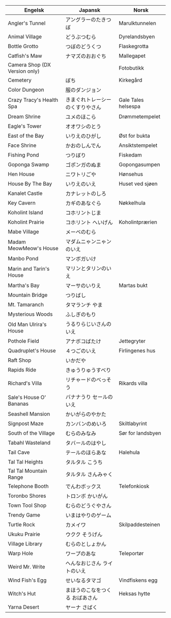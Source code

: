 | Engelsk                       | Japansk                          | Norsk               |
|-------------------------------|----------------------------------|---------------------|
| Angler's Tunnel               | アングラーのたきつぼ             | Marulktunnelen      |
| Animal Village                | どうぶつむら                     | Dyrelandsbyen       |
| Bottle Grotto                 | つぼのどうくつ                   | Flaskegrotta        |
| Catfish's Maw                 | ナマズのおおぐち                 | Mallegapet          |
| Camera Shop (DX Version only) |                                  | Fotobutikk          |
| Cemetery                      | ぼち                             | Kirkegård           |
| Color Dungeon                 | 服のダンジョン                   |                     |
| Crazy Tracy's Health Spa      | きまぐれトレーシーのくすりやさん | Gale Tales helsespa |
| Dream Shrine                  | ユメのほこら                     | Drømmetempelet      |
| Eagle's Tower                 | オオワシのとう                   |                     |
| East of the Bay               | いりえのひがし                   | Øst for bukta       |
| Face Shrine                   | かおのしんでん                   | Ansiktstempelet     |
| Fishing Pond                  | つりぼり                         | Fiskedam            |
| Goponga Swamp                 | ゴポンガのぬま                   | Gopongasumpen       |
| Hen House                     | ニワトリごや                     | Hønsehus            |
| House By The Bay              | いりえのいえ                     | Huset ved sjøen     |
| Kanalet Castle                | カナレットのしろ                 |                     |
| Key Cavern                    | カギのあなぐら                   | Nøkkelhula          |
| Koholint Island               | コホリントじま                   |                     |
| Koholint Prairie              | コホリント へいげん              | Koholintprærien     |
| Mabe Village                  | メーベのむら                     |                     |
| Madam MeowMeow's House        | マダムニゃンニゃンのいえ         |                     |
| Manbo Pond                    | マンボガいけ                     |                     |
| Marin and Tarin's House       | マリンとタリンのいえ             |                     |
| Martha's Bay                  | マーサのいりえ                   | Martas bukt         |
| Mountain Bridge               | つりばし                         |                     |
| Mt. Tamaranch                 | タマランチ やま                  |                     |
| Mysterious Woods              | ふしぎのもり                     |                     |
| Old Man Ulrira's House        | うるりらじいさんのいえ           |                     |
| Pothole Field                 | アナボコばたけ                   | Jettegryter         |
| Quadruplet's House            | ４つごのいえ                     | Firlingenes hus     |
| Raft Shop                     | いかだや                         |                     |
| Rapids Ride                   | きゅうりゅうすべり               |                     |
| Richard's Villa               | リチゃードのべっそう             | Rikards villa       |
| Sale's House O' Bananas       | バナナうり セールのいえ          |                     |
| Seashell Mansion              | かいがらのやかた                 |                     |
| Signpost Maze                 | カンバンのめいろ                 | Skiltlabyrint       |
| South of the Village          | むらのみなみ                     | Sør for landsbyen   |
| Tabahl Wasteland              | タバールのはやし                 |                     |
| Tail Cave                     | テールのほらあな                 | Halehula            |
| Tal Tal Heights               | タルタル こうち                  |                     |
| Tal Tal Mountain Range        | タルタル さんみゃく              |                     |
| Telephone Booth               | でんわボックス                   | Telefonkiosk        |
| Toronbo Shores                | トロンボ かいがん                |                     |
| Town Tool Shop                | むらのどうぐやさん               |                     |
| Trendy Game                   | いまはやりのゲーム               |                     |
| Turtle Rock                   | カメイワ                         | Skilpaddesteinen    |
| Ukuku Prairie                 | ウクク そうげん                  |                     |
| Village Library               | むらのとしょかん                 |                     |
| Warp Hole                     | ワープのあな                     | Teleportør          |
| Weird Mr. Write               | へんなおじさん ライトのいえ      |                     |
| Wind Fish's Egg               | せいなるタマゴ                   | Vindfiskens egg     |
| Witch's Hut                   | まほうのこなをつくる おばあさん  | Heksas hytte        |
| Yarna Desert                  | ヤーナ さばく                    |                     |
